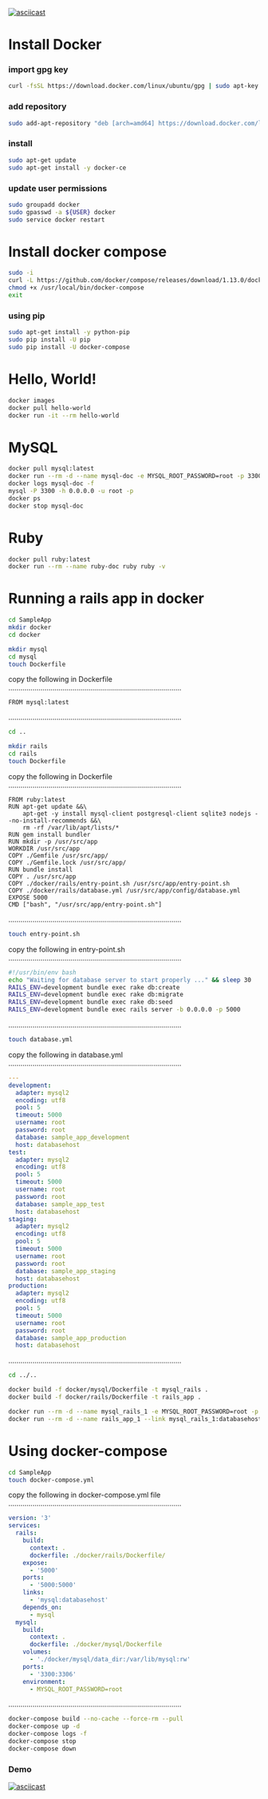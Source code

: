 [![asciicast](https://asciinema.org/a/121532.png)](https://asciinema.org/a/121532)

# Install Docker

### import gpg key
```bash
curl -fsSL https://download.docker.com/linux/ubuntu/gpg | sudo apt-key add -
```

### add repository
```bash
sudo add-apt-repository "deb [arch=amd64] https://download.docker.com/linux/ubuntu $(lsb_release -cs) stable"
```

### install
```bash
sudo apt-get update
sudo apt-get install -y docker-ce
```

### update user permissions
```bash
sudo groupadd docker
sudo gpasswd -a ${USER} docker
sudo service docker restart
```

# Install docker compose
```bash
sudo -i
curl -L https://github.com/docker/compose/releases/download/1.13.0/docker-compose-`uname -s`-`uname -m` > /usr/local/bin/docker-compose
chmod +x /usr/local/bin/docker-compose
exit
```

### using pip
```bash
sudo apt-get install -y python-pip
sudo pip install -U pip
sudo pip install -U docker-compose
```

# Hello, World!
```bash
docker images
docker pull hello-world
docker run -it --rm hello-world
```

# MySQL
```bash
docker pull mysql:latest
docker run --rm -d --name mysql-doc -e MYSQL_ROOT_PASSWORD=root -p 3300:3306 mysql
docker logs mysql-doc -f
mysql -P 3300 -h 0.0.0.0 -u root -p
docker ps
docker stop mysql-doc
```
# Ruby
```bash
docker pull ruby:latest
docker run --rm --name ruby-doc ruby ruby -v
```

# Running a rails app in docker
```bash
cd SampleApp
mkdir docker
cd docker

mkdir mysql
cd mysql
touch Dockerfile
```
copy the following in Dockerfile
......................................................................................
```
FROM mysql:latest
```
......................................................................................
```bash
cd ..

mkdir rails
cd rails
touch Dockerfile
```
copy the following in Dockerfile
......................................................................................
```
FROM ruby:latest
RUN apt-get update &&\
    apt-get -y install mysql-client postgresql-client sqlite3 nodejs --no-install-recommends &&\
    rm -rf /var/lib/apt/lists/*
RUN gem install bundler
RUN mkdir -p /usr/src/app
WORKDIR /usr/src/app
COPY ./Gemfile /usr/src/app/
COPY ./Gemfile.lock /usr/src/app/
RUN bundle install
COPY . /usr/src/app
COPY ./docker/rails/entry-point.sh /usr/src/app/entry-point.sh
COPY ./docker/rails/database.yml /usr/src/app/config/database.yml
EXPOSE 5000
CMD ["bash", "/usr/src/app/entry-point.sh"]
```
......................................................................................
```bash
touch entry-point.sh
```
copy the following in entry-point.sh
......................................................................................
```bash
#!/usr/bin/env bash
echo "Waiting for database server to start properly ..." && sleep 30
RAILS_ENV=development bundle exec rake db:create
RAILS_ENV=development bundle exec rake db:migrate
RAILS_ENV=development bundle exec rake db:seed
RAILS_ENV=development bundle exec rails server -b 0.0.0.0 -p 5000
```
......................................................................................
```bash
touch database.yml
```
copy the following in database.yml
......................................................................................
```yaml
---
development:
  adapter: mysql2
  encoding: utf8
  pool: 5
  timeout: 5000
  username: root
  password: root
  database: sample_app_development
  host: databasehost
test:
  adapter: mysql2
  encoding: utf8
  pool: 5
  timeout: 5000
  username: root
  password: root
  database: sample_app_test
  host: databasehost
staging:
  adapter: mysql2
  encoding: utf8
  pool: 5
  timeout: 5000
  username: root
  password: root
  database: sample_app_staging
  host: databasehost
production:
  adapter: mysql2
  encoding: utf8
  pool: 5
  timeout: 5000
  username: root
  password: root
  database: sample_app_production
  host: databasehost
```
......................................................................................
```bash
cd ../..

docker build -f docker/mysql/Dockerfile -t mysql_rails .
docker build -f docker/rails/Dockerfile -t rails_app .

docker run --rm -d --name mysql_rails_1 -e MYSQL_ROOT_PASSWORD=root -p 3300:3306 mysql_rails
docker run --rm -d --name rails_app_1 --link mysql_rails_1:databasehost -p 5000:5000 rails_app
```

# Using docker-compose
```bash
cd SampleApp
touch docker-compose.yml
```
copy the following in docker-compose.yml file
......................................................................................
```yaml
version: '3'
services:
  rails:
    build:
      context: .
      dockerfile: ./docker/rails/Dockerfile/
    expose:
      - '5000'
    ports:
      - '5000:5000'
    links:
      - 'mysql:databasehost'
    depends_on:
      - mysql
  mysql:
    build:
      context: .
      dockerfile: ./docker/mysql/Dockerfile
    volumes:
      - './docker/mysql/data_dir:/var/lib/mysql:rw'
    ports:
      - '3300:3306'
    environment:
      - MYSQL_ROOT_PASSWORD=root
```
......................................................................................
```bash
docker-compose build --no-cache --force-rm --pull
docker-compose up -d
docker-compose logs -f
docker-compose stop
docker-compose down
```

### Demo

[![asciicast](https://asciinema.org/a/121534.png)](https://asciinema.org/a/121534)
